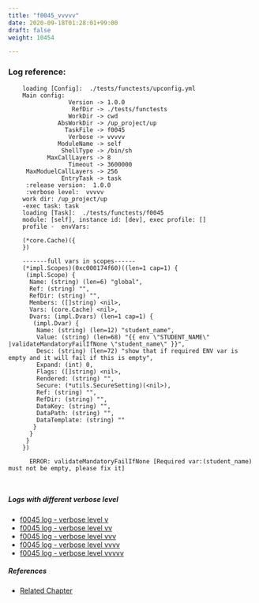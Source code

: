 ```yaml
---
title: "f0045_vvvvv"
date: 2020-09-18T01:28:01+99:00
draft: false
weight: 10454

---
```


### Log reference: <no value>

```
    loading [Config]:  ./tests/functests/upconfig.yml
    Main config:
                 Version -> 1.0.0
                  RefDir -> ./tests/functests
                 WorkDir -> cwd
              AbsWorkDir -> /up_project/up
                TaskFile -> f0045
                 Verbose -> vvvvv
              ModuleName -> self
               ShellType -> /bin/sh
           MaxCallLayers -> 8
                 Timeout -> 3600000
     MaxModuelCallLayers -> 256
               EntryTask -> task
     :release version:  1.0.0
     :verbose level:  vvvvv
    work dir: /up_project/up
    -exec task: task
    loading [Task]:  ./tests/functests/f0045
    module: [self], instance id: [dev], exec profile: []
    profile -  envVars:
    
    (*core.Cache)({
    })
    
    -------full vars in scopes------
    (*impl.Scopes)(0xc000174f60)((len=1 cap=1) {
     (impl.Scope) {
      Name: (string) (len=6) "global",
      Ref: (string) "",
      RefDir: (string) "",
      Members: ([]string) <nil>,
      Vars: (core.Cache) <nil>,
      Dvars: (impl.Dvars) (len=1 cap=1) {
       (impl.Dvar) {
        Name: (string) (len=12) "student_name",
        Value: (string) (len=68) "{{ env \"STUDENT_NAME\" |validateMandatoryFailIfNone \"student_name\" }}",
        Desc: (string) (len=72) "show that if required ENV var is empty and it will fail if this is empty",
        Expand: (int) 0,
        Flags: ([]string) <nil>,
        Rendered: (string) "",
        Secure: (*utils.SecureSetting)(<nil>),
        Ref: (string) "",
        RefDir: (string) "",
        DataKey: (string) "",
        DataPath: (string) "",
        DataTemplate: (string) ""
       }
      }
     }
    })
    
      ERROR: validateMandatoryFailIfNone [Required var:(student_name) must not be empty, please fix it]
    
    
```

##### Logs with different verbose level
* [f0045 log - verbose level v](../../logs/f0045_v)
* [f0045 log - verbose level vv](../../logs/f0045_vv)
* [f0045 log - verbose level vvv](../../logs/f0045_vvv)
* [f0045 log - verbose level vvvv](../../logs/f0045_vvvv)
* [f0045 log - verbose level vvvvv](../../logs/f0045_vvvvv)

##### References
* [Related Chapter](../../env-vars/f0045)
